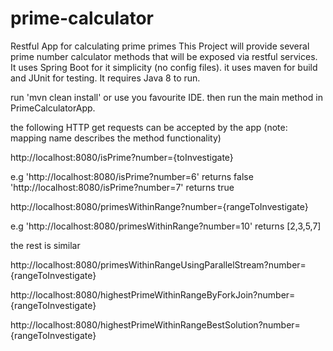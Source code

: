 # prime-calculator
Restful App for calculating prime primes
This Project will provide several prime number calculator methods that will be exposed via restful services.
It uses Spring Boot for it simplicity (no config files). it uses maven for build and JUnit for testing.
It requires Java 8 to run.

run 'mvn clean install' or use you favourite IDE. then run the main method in PrimeCalculatorApp.

the following HTTP get requests can be accepted by the app (note: mapping name describes the method functionality)

http://localhost:8080/isPrime?number={toInvestigate}

e.g 	'http://localhost:8080/isPrime?number=6' returns false
	'http://localhost:8080/isPrime?number=7' returns true



http://localhost:8080/primesWithinRange?number={rangeToInvestigate}

e.g	'http://localhost:8080/primesWithinRange?number=10' returns [2,3,5,7]



the rest is similar

http://localhost:8080/primesWithinRangeUsingParallelStream?number={rangeToInvestigate}


http://localhost:8080/highestPrimeWithinRangeByForkJoin?number={rangeToInvestigate}


http://localhost:8080/highestPrimeWithinRangeBestSolution?number={rangeToInvestigate}